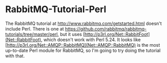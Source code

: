 # RabbitMQ-Tutorial-Perl

The RabbitMQ tutorial at http://www.rabbitmq.com/getstarted.html doesn't include Perl. There is one at https://github.com/rabbitmq/rabbitmq-tutorials/tree/master/perl, but it uses [http://p3rl.org/Net::RabbitFoot](Net::RabbitFoot), which doesn't work with Perl 5.24. It looks like [http://p3rl.org/Net::AMQP::RabbitMQ](Net::AMQP::RabbitMQ) is the most up-to-date Perl module for RabbitMQ, so I'm going to try doing the tutorial with that.

